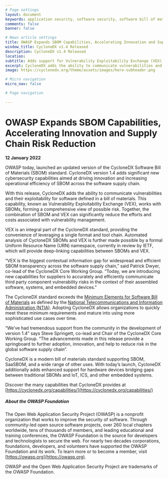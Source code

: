 ```yaml
---
# Page settings
layout: document
keywords: application security, software security, software bill of material, SBOM, BOM, open source, supply chain, specification, spdx, license, package url, purl, cpe
comments: false
banner: false

# News article settings
title: OWASP Expands SBOM Capabilities, Accelerating Innovation and Supply Chain Risk Reduction
window_title: CycloneDX v1.4 Released
description: CycloneDX v1.4 Released
location:
subtitle: Adds support for Vulnerability Exploitability Exchange (VEX), release notes, and improved support for hardware devices
excerpt: CycloneDX adds the ability to communicate vulnerabilities and their exploitability for software defined in a bill of materials. This capability, known as Vulnerability Exploitability Exchange (VEX), works with SBOMs, forming a comprehensive view of possible risk. Together, the combination of SBOM and VEX can significantly reduce the efforts and costs associated with vulnerability management
image: https://cyclonedx.org/theme/assets/images/hero-subheader.png

# Micro navigation
micro_nav: false

# Page navigation
    
---
```


# OWASP Expands SBOM Capabilities, Accelerating Innovation and Supply Chain Risk Reduction
**12 January 2022**

OWASP today, launched an updated version of the CycloneDX Software Bill of Materials (SBOM) standard. CycloneDX version 
1.4 adds significant new cybersecurity capabilities aimed at driving innovation and increasing operational efficiency of 
SBOM across the software supply chain.

With this release, CycloneDX adds the ability to communicate vulnerabilities and their exploitability for software
defined in a bill of materials. This capability, known as Vulnerability Exploitability Exchange (VEX), works with SBOMs, 
forming a comprehensive view of possible risk. Together, the combination of SBOM and VEX can significantly reduce the 
efforts and costs associated with vulnerability management.

VEX is an integral part of the CycloneDX standard, providing the convenience of leveraging a single format and tool 
chain. Automated analysis of CycloneDX SBOMs and VEX is further made possible by a formal Uniform Resource Name (URN) 
namespace, currently in review by IETF, which will provide deep-linking capabilities between SBOMs and VEX.

“VEX is the biggest contextual information gap for widespread and efficient SBOM transparency across the software supply 
chain,” said Patrick Dwyer, co-lead of the CycloneDX Core Working Group. “Today, we are introducing new capabilities for
suppliers to accurately and efficiently communicate third party component vulnerability risks in the context of their 
assembled software, systems, and embedded devices."

The CycloneDX standard exceeds the [Minimum Elements for Software Bill of Materials](https://www.ntia.gov/files/ntia/publications/sbom_minimum_elements_report.pdf) 
as defined by the [National Telecommunications and Information Administration (NTIA)](https://www.ntia.gov/). 
Adopting CycloneDX allows organizations to quickly meet these minimum requirements and mature into using more 
sophisticated use cases over time.

“We’ve had tremendous support from the community in the development of version 1.4” says Steve Springett, co-lead and 
Chair of the CycloneDX Core Working Group. “The advancements made in this release provide a springboard to further 
adoption, innovation, and help to reduce risk in the global software supply chain”.

CycloneDX is a modern bill of materials standard supporting SBOM, SaaSBOM, and a wide range of other uses. With today’s 
launch, CycloneDX additionally adds enhanced support for hardware devices bridging gaps between traditional SBOMs and 
IoT, ICS, and other embedded systems.

Discover the many capabilities that CycloneDX provides at [https://cyclonedx.org/capabilities/](https://cyclonedx.org/capabilities/)

##### **About the OWASP Foundation**

The Open Web Application Security Project (OWASP) is a nonprofit organization that works to improve the security of
software. Through community-led open source software projects, over 260 local chapters worldwide, tens of thousands of
members, and leading educational and training conferences, the OWASP Foundation is the source for developers and
technologists to secure the web. For nearly two decades corporations, foundations, developers, and volunteers have
supported the OWASP Foundation and its work. To learn more or to become a member, visit [https://owasp.org](https://owasp.org).

OWASP and the Open Web Application Security Project are trademarks of the OWASP Foundation.
